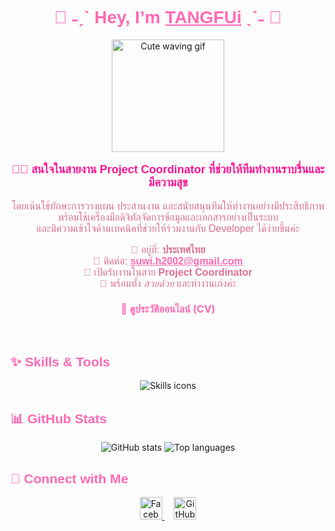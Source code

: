 <h1 align="center" style="color:#ff69b4; font-weight: 900; font-family: 'Comic Sans MS', cursive, sans-serif;">
🌸 ˗ˏˋ Hey, I’m <span style="text-decoration: underline;">TANGFUi</span> ˎˊ˗ 🌸
</h1>

<p align="center">
  <img src="https://media.giphy.com/media/3oEjI6SIIHBdRxXI40/giphy.gif" alt="Cute waving gif" width="180" />
</p>

<p align="center" style="font-size: 18px; color:#ff1493; font-weight: 700; font-family: 'Comic Sans MS', cursive, sans-serif;">
👩‍💻 สนใจในสายงาน <b>Project Coordinator</b> ที่ช่วยให้ทีมทำงานราบรื่นและมีความสุข  
</p>

<p align="center" style="font-size: 16px; color:#db7093; font-family: 'Comic Sans MS', cursive, sans-serif;">
โดยเน้นใช้ทักษะการวางแผน ประสานงาน และสนับสนุนทีมให้ทำงานอย่างมีประสิทธิภาพ <br/>
พร้อมใช้เครื่องมือดิจิทัลจัดการข้อมูลและเอกสารอย่างเป็นระบบ <br/>
และมีความเข้าใจด้านเทคนิคที่ช่วยให้ร่วมงานกับ Developer ได้ง่ายขึ้นค่ะ  
</p>

<p align="center" style="font-size: 16px; color:#db7093; font-family: 'Comic Sans MS', cursive, sans-serif; margin-top: 1em;">
📍 อยู่ที่: <b>ประเทศไทย</b>  
<br/>
📧 ติดต่อ: <a href="mailto:suwi.h2002@gmail.com" style="color:#ff69b4; font-weight: 700;">suwi.h2002@gmail.com</a>  
<br/>
🌟 เปิดรับงานในสาย <b>Project Coordinator</b>  
<br/>
💖 พร้อมทั้ง <i>สวยด้วย</i> และทำงานเก่งค่ะ  
</p>

<p align="center" style="margin-top: 1.5em;">
  <a href="https://suwimolh-cv-profile.vercel.app/" target="_blank" style="font-weight: 700; font-size: 16px; color:#ff69b4; text-decoration: none;">
    📄 ดูประวัติออนไลน์ (CV)
  </a>
</p>

<h2 style="color:#ff69b4; font-family: 'Comic Sans MS', cursive, sans-serif; font-weight: 900; margin-top: 3em;">✨ Skills & Tools</h2>
<p align="center">
  <img src="https://skillicons.dev/icons?i=cplusplus,java,javascript,typescript,python,php,vscode,html,react,nextjs,tailwind,bootstrap,supabase,mysql,nodejs,figma,illustrator,googlecloud,wordpress,dotnet,linux" alt="Skills icons" />
</p>

<h2 style="color:#ff69b4; font-family: 'Comic Sans MS', cursive, sans-serif; font-weight: 900;">📊 GitHub Stats</h2>
<p align="center">
  <img src="https://github-readme-stats.vercel.app/api?username=SuwiMoLh&show_icons=true&theme=radical" alt="GitHub stats" />
  <img src="https://github-readme-stats.vercel.app/api/top-langs/?username=SuwiMoLh&layout=compact&theme=radical" alt="Top languages" />
</p>

<h2 style="color:#ff69b4; font-family: 'Comic Sans MS', cursive, sans-serif; font-weight: 900;">🌸 Connect with Me</h2>
<p align="center">
  <a href="https://www.facebook.com/SuwiMoLhz" target="_blank" rel="noreferrer" style="margin-right: 15px;">
    <img src="https://cdn-icons-png.flaticon.com/512/733/733547.png" width="36" height="36" alt="Facebook" />
  </a>
  <a href="https://github.com/SuwiMoLh" target="_blank" rel="noreferrer">
    <img src="https://cdn-icons-png.flaticon.com/512/733/733553.png" width="36" height="36" alt="GitHub" />
  </a>
</p>
